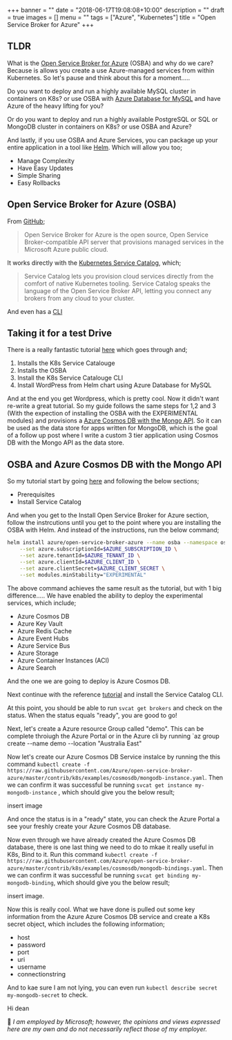 +++
banner = ""
date = "2018-06-17T19:08:08+10:00"
description = ""
draft = true
images = []
menu = ""
tags = ["Azure", "Kubernetes"]
title = "Open Service Broker for Azure"
+++

TLDR
---

What is the [Open Service Broker for Azure](https://osba.sh/) (OSBA) and why do we care? Because is allows you create a use Azure-managed services from within Kubernetes. So let's pause and think about this for a moment.....

Do you want to deploy and run a highly available MySQL cluster in containers on K8s? or use OSBA with [Azure Database for MySQL](https://azure.microsoft.com/en-us/services/mysql/) and have Azure of the heavy lifting for you?

Or do you want to deploy and run a highly available PostgreSQL or SQL or MongoDB cluster in containers on K8s? or use OSBA and Azure?

And lastly, if you use OSBA and Azure Services, you can package up your entire application in a tool like [Helm](https://helm.sh/). Which will allow you too;

- Manage Complexity
- Have Easy Updates
- Simple Sharing
- Easy Rollbacks

Open Service Broker for Azure (OSBA)
---

From [GitHub](https://github.com/Azure/open-service-broker-azure);

> Open Service Broker for Azure is the open source, Open Service Broker-compatible API server that provisions managed services in the Microsoft Azure public cloud.

It works directly with the [Kubernetes Service Catalog](https://svc-cat.io/), which;

> Service Catalog lets you provision cloud services directly from the comfort of native Kubernetes tooling. Service Catalog speaks the language of the Open Service Broker API, letting you connect any brokers from any cloud to your cluster.

And even has a [CLI](https://github.com/Azure/service-catalog-cli)

Taking it for a test Drive
---

There is a really fantastic tutorial [here](https://docs.microsoft.com/en-us/azure/aks/integrate-azure) which goes through and;

1. Installs the K8s Service Catalouge
2. Installs the OSBA
3. Install the K8s Service Catalouge CLI
4. Install WordPress from Helm chart using Azure Database for MySQL

And at the end you get Wordpress, which is pretty cool. Now it didn't want re-write a great tutorial. So my guide follows the same steps for 1,2 and 3 (With the expection of installing the OSBA with the EXPERIMENTAL modules) and provisions a [Azure Cosmos DB with the Mongo API](https://docs.microsoft.com/en-us/azure/cosmos-db/mongodb-introduction). So it can be used as the data store for apps written for MongoDB, which is the goal of a follow up post where I write a custom 3 tier application using Cosmos DB with the Mongo API as the data store.

OSBA and Azure Cosmos DB with the Mongo API
---

So my tutorial start by going [here](https://docs.microsoft.com/en-us/azure/aks/integrate-azure) and following the below sections;

- Prerequisites
- Install Service Catalog

And when you get to the Install Open Service Broker for Azure section, follow the instrcutions until you get to the point where you are installing the OSBA with Helm. And instead of the instructions, run the below command;

``` bash
helm install azure/open-service-broker-azure --name osba --namespace osba \
    --set azure.subscriptionId=$AZURE_SUBSCRIPTION_ID \
    --set azure.tenantId=$AZURE_TENANT_ID \
    --set azure.clientId=$AZURE_CLIENT_ID \
    --set azure.clientSecret=$AZURE_CLIENT_SECRET \
    --set modules.minStability="EXPERIMENTAL"
```

The above command achieves the same result as the tutorial, but with 1 big difference..... We have enabled the ability to deploy the experimental services, which include;

- Azure Cosmos DB
- Azure Key Vault
- Azure Redis Cache
- Azure Event Hubs
- Azure Service Bus
- Azure Storage
- Azure Container Instances (ACI)
- Azure Search

And the one we are going to deploy is Azure Cosmos DB.

Next continue with the reference [tutorial](https://docs.microsoft.com/en-us/azure/aks/integrate-azure) and install the Service Catalog CLI.

At this point, you should be able to run `svcat get brokers` and check on the status. When the status equals "ready", you are good to go!

Next, let's create a Azure resource Group called "demo". This can be complete throiugh the Azure Portal or in the Azure cli by running `az group create --name demo --location "Australia East"

Now let's create our Azure Cosmos DB Service instalce by running the this command `kubectl create -f https://raw.githubusercontent.com/Azure/open-service-broker-azure/master/contrib/k8s/examples/cosmosdb/mongodb-instance.yaml`. Then we can confirm it was successful be running `svcat get instance my-mongodb-instance` , which should give you the below result;

insert image

And once the status is in a "ready" state, you can check the Azure Portal a see your freshly create your Azure Cosmos DB database.

Now even through we have already created the Azure Cosmos DB database, there is one last thing we need to do to mkae it really useful in K8s, Bind to it. Run this command `kubectl create -f https://raw.githubusercontent.com/Azure/open-service-broker-azure/master/contrib/k8s/examples/cosmosdb/mongodb-bindings.yaml`. Then we can confirm it was successful be running `svcat get binding my-mongodb-binding`, which should give you the below result;

insert image.

Now this is really cool. What we have done is pulled out some key information from the Azure Azure Cosmos DB service and create a K8s secret object, which includes the following information;

- host
- password
- port
- uri
- username
- connectionstring

And to  kae sure I am not lying, you can even run `kubectl describe secret my-mongodb-secret` to check.

Hi dean

:speech_balloon: *I am employed by Microsoft; however, the opinions and views expressed here are my own and do not necessarily reflect those of my employer.*
